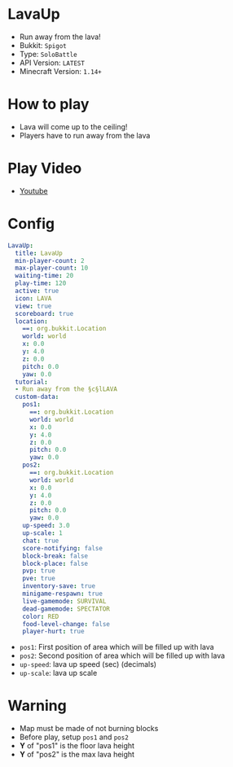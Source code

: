 # LavaUp
- Run away from the lava!
- Bukkit: `Spigot` 
- Type: `SoloBattle`
- API Version: `LATEST`
- Minecraft Version: `1.14+`



# How to play
- Lava will come up to the ceiling!
- Players have to run away from the lava




# Play Video
- [Youtube](https://youtu.be/ANY7zvUzv2w)



# Config
```yaml
LavaUp:
  title: LavaUp
  min-player-count: 2
  max-player-count: 10
  waiting-time: 20
  play-time: 120
  active: true
  icon: LAVA
  view: true
  scoreboard: true
  location:
    ==: org.bukkit.Location
    world: world
    x: 0.0
    y: 4.0
    z: 0.0
    pitch: 0.0
    yaw: 0.0
  tutorial:
  - Run away from the §c§lLAVA
  custom-data:
    pos1:
      ==: org.bukkit.Location
      world: world
      x: 0.0
      y: 4.0
      z: 0.0
      pitch: 0.0
      yaw: 0.0
    pos2:
      ==: org.bukkit.Location
      world: world
      x: 0.0
      y: 4.0
      z: 0.0
      pitch: 0.0
      yaw: 0.0
    up-speed: 3.0
    up-scale: 1
    chat: true
    score-notifying: false
    block-break: false
    block-place: false
    pvp: true
    pve: true
    inventory-save: true
    minigame-respawn: true
    live-gamemode: SURVIVAL
    dead-gamemode: SPECTATOR
    color: RED
    food-level-change: false
    player-hurt: true
```
- `pos1`: First position of area which will be filled up with lava
- `pos2`: Second position of area which will be filled up with lava
- `up-speed`: lava up speed (sec) (decimals)
- `up-scale`: lava up scale



# Warning
- Map must be made of not burning blocks
- Before play, setup `pos1` and `pos2`
- **Y** of "pos1" is the floor lava height
- **Y** of "pos2" is the max lava height